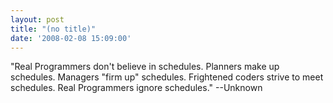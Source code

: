 ```yaml
---
layout: post
title: "(no title)"
date: '2008-02-08 15:09:00'
---
```


"Real Programmers don't believe in schedules. Planners make up schedules. Managers "firm up" schedules. Frightened coders strive to meet schedules. Real Programmers ignore schedules." --Unknown